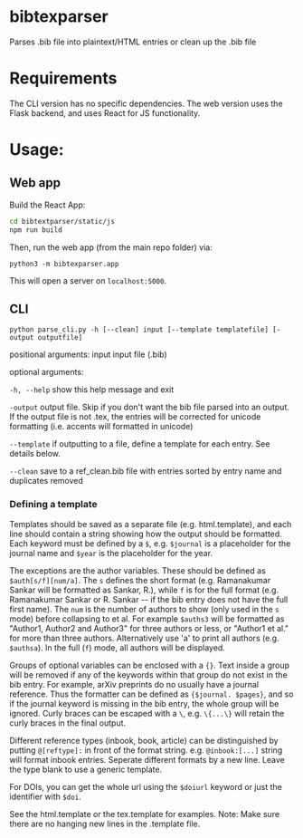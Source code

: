 # bibtexparser
Parses .bib file into plaintext/HTML entries or clean up the .bib file

# Requirements
The CLI version has no specific dependencies. The web version uses the Flask backend, and uses React for JS functionality. 

# Usage:

## Web app
Build the React App: 
```bash 
cd bibtextparser/static/js
npm run build
```

Then, run the web app (from the main repo folder) via:

`python3 -m bibtexparser.app`

This will open a server on `localhost:5000`. 

## CLI
`python parse_cli.py -h [--clean] input [--template templatefile] [-output outputfile]`

positional arguments:
  input       input file (.bib)

optional arguments:

  `-h, --help`  show this help message and exit
  
  `-output` 	output file. Skip if you don't want the bib file parsed into an output. If the output file is not .tex, the entries will be corrected for unicode formatting (i.e. accents will formatted in unicode)

  `--template`  if outputting to a file, define a template for each entry. See details below.
  
  `--clean`     save to a ref_clean.bib file with entries sorted by entry name and duplicates removed
  

### Defining a template
Templates should be saved as a separate file (e.g. html.template), and each line should contain a string showing how the output should be formatted. Each keyword must be defined by a `$`, e.g. `$journal` is a placeholder for the journal name and `$year` is the placeholder for the year. 

The exceptions are the author variables. These should be defined as `$auth[s/f][num/a]`. The `s` defines the short format (e.g. Ramanakumar Sankar will be formatted as Sankar, R.), while `f` is for the full format (e.g. Ramanakumar Sankar or R. Sankar -- if the bib entry does not have the full first name). The `num` is the number of authors to show (only used in the `s` mode) before collapsing to et al. For example `$auths3` will be formatted as "Author1, Author2 and Author3" for three authors or less, or "Author1 et al." for more than three authors. Alternatively use 'a' to print all authors (e.g. `$authsa`). In the full (`f`) mode, all authors will be displayed. 

Groups of optional variables can be enclosed with a `{}`. Text inside a group will be removed if any of the keywords within that group do not exist in the bib entry. For example, arXiv preprints do no usually have a journal reference. Thus the formatter can be defined as `{$journal. $pages}`, and so if the journal keyword is missing in the bib entry, the whole group will be ignored. Curly braces can be escaped with a `\`, e.g. `\{...\}` will retain the curly braces in the final output. 

Different reference types (inbook, book, article) can be distinguished by putting `@[reftype]:` in front of the format string. e.g. `@inbook:[...]` string will format inbook entries. Seperate different formats by a new line. Leave the type blank to use a generic template. 

For DOIs, you can get the whole url using the `$doiurl` keyword or just the identifier with `$doi`. 

See the html.template or the tex.template for examples. Note: Make sure there are no hanging new lines in the .template file.

